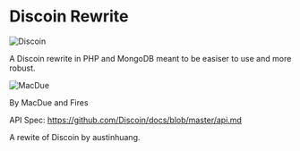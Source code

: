 # Discoin Rewrite

![Discoin](https://raw.githubusercontent.com/MacDue/DiscoinRewrite/master/Discoin.png)

A Discoin rewrite in PHP and MongoDB meant to be easiser to use and more robust.

![MacDue](https://raw.githubusercontent.com/MacDue/DiscoinRewrite/master/MacDue.gif)

By MacDue and Fires

API Spec: https://github.com/Discoin/docs/blob/master/api.md

A rewite of Discoin by austinhuang.
